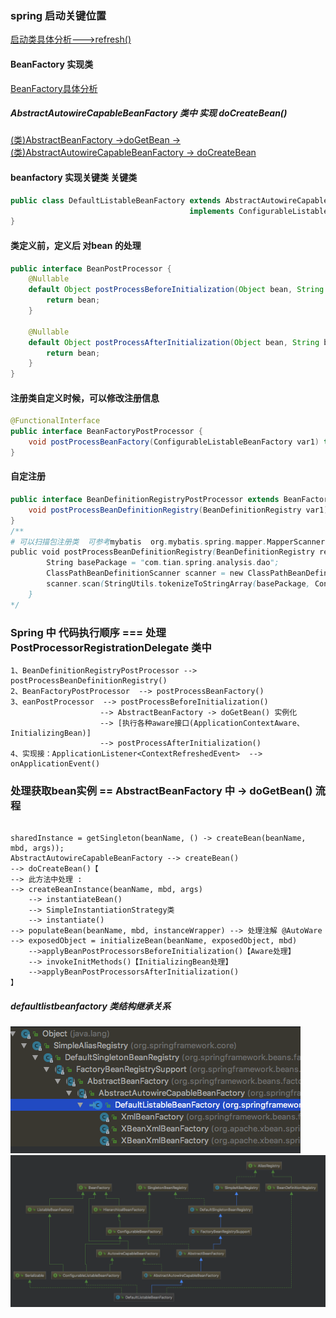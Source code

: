 ### spring 启动关键位置
[启动类具体分析--->refresh()](refresh.md)

#### BeanFactory 实现类
[BeanFactory具体分析](beanfactory.md)
#####  AbstractAutowireCapableBeanFactory 类中 实现 doCreateBean()
[(类)AbstractBeanFactory ->doGetBean -> (类)AbstractAutowireCapableBeanFactory -> doCreateBean](createbean.md)


#### beanfactory 实现关键类 关键类
```java
public class DefaultListableBeanFactory extends AbstractAutowireCapableBeanFactory 
                                        implements ConfigurableListableBeanFactory, BeanDefinitionRegistry, Serializable {
}
```

#### 类定义前，定义后  对bean 的处理
```java
public interface BeanPostProcessor {
    @Nullable
    default Object postProcessBeforeInitialization(Object bean, String beanName) throws BeansException {
        return bean;
    }

    @Nullable
    default Object postProcessAfterInitialization(Object bean, String beanName) throws BeansException {
        return bean;
    }
}
```

#### 注册类自定义时候，可以修改注册信息
```java
@FunctionalInterface
public interface BeanFactoryPostProcessor {
    void postProcessBeanFactory(ConfigurableListableBeanFactory var1) throws BeansException;
}
```

#### 自定注册
```java
public interface BeanDefinitionRegistryPostProcessor extends BeanFactoryPostProcessor {
    void postProcessBeanDefinitionRegistry(BeanDefinitionRegistry var1) throws BeansException;
}
/**
# 可以扫描包注册类  可参考mybatis  org.mybatis.spring.mapper.MapperScannerConfigurer 类
public void postProcessBeanDefinitionRegistry(BeanDefinitionRegistry registry) throws BeansException {
        String basePackage = "com.tian.spring.analysis.dao";
        ClassPathBeanDefinitionScanner scanner = new ClassPathBeanDefinitionScanner(registry);
        scanner.scan(StringUtils.tokenizeToStringArray(basePackage, ConfigurableApplicationContext.CONFIG_LOCATION_DELIMITERS));
    }
*/

```

### Spring 中 代码执行顺序 ===  处理 PostProcessorRegistrationDelegate 类中 
```text 
1、BeanDefinitionRegistryPostProcessor --> postProcessBeanDefinitionRegistry()
2、BeanFactoryPostProcessor  --> postProcessBeanFactory()
3、eanPostProcessor  --> postProcessBeforeInitialization() 
                    --> AbstractBeanFactory -> doGetBean() 实例化  
                    --> [执行各种aware接口(ApplicationContextAware、InitializingBean)]
                    --> postProcessAfterInitialization()
4、实现接：ApplicationListener<ContextRefreshedEvent>  --> onApplicationEvent()

```

### 处理获取bean实例 == AbstractBeanFactory 中 -> doGetBean() 流程
```text
 
sharedInstance = getSingleton(beanName, () -> createBean(beanName, mbd, args));
AbstractAutowireCapableBeanFactory --> createBean() 
--> doCreateBean()【
--> 此方法中处理 :
--> createBeanInstance(beanName, mbd, args) 
    --> instantiateBean() 
    --> SimpleInstantiationStrategy类 
    --> instantiate()
--> populateBean(beanName, mbd, instanceWrapper) --> 处理注解 @AutoWare
--> exposedObject = initializeBean(beanName, exposedObject, mbd) 
    -->applyBeanPostProcessorsBeforeInitialization()【Aware处理】 
    --> invokeInitMethods()【InitializingBean处理】 
    -->applyBeanPostProcessorsAfterInitialization()
】

```


##### defaultlistbeanfactory 类结构继承关系 
![defaultlistbeanfactory.jpg](img/defaultlistbeanfactory.jpg)
![tuopu-defaultlistbeanfactory.jpg](img/tuopu-defaultlistbeanfactory.jpg)

